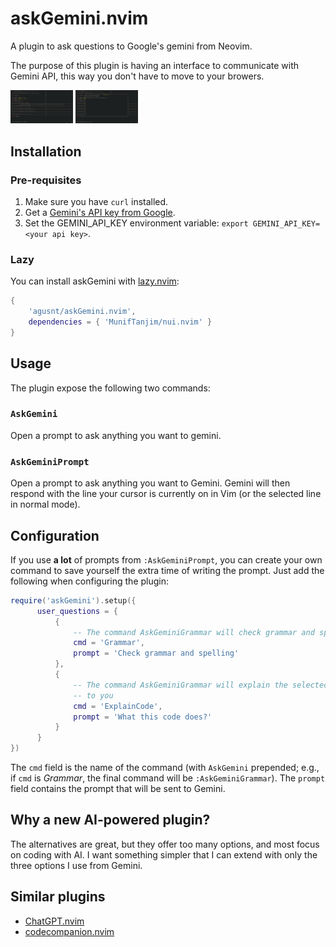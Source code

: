 # askGemini.nvim

A plugin to ask questions to Google's gemini from Neovim. 

The purpose of this plugin is having an interface to communicate with Gemini API,
this way you don't have to move to your browers.

<img src="https://github.com/agusnt/askGemini.nvim/blob/main/img/Input.png?raw=true" width="100">

<img src="https://github.com/agusnt/askGemini.nvim/blob/main/img/Answer.png?raw=true" width="100">

## Installation

### Pre-requisites

1. Make sure you have `curl` installed.
2. Get a [Gemini's API key from Google](https://ai.google.dev/gemini-api/docs/api-key).
3. Set the GEMINI_API_KEY environment variable: `export GEMINI_API_KEY=<your api key>`. 

### Lazy

You can install askGemini with [lazy.nvim](https://github.com/folke/lazy.nvim):

```lua
{
    'agusnt/askGemini.nvim',
    dependencies = { 'MunifTanjim/nui.nvim' }
}
```

## Usage

The plugin expose the following two commands:

### `AskGemini`

Open a prompt to ask anything you want to gemini.

### `AskGeminiPrompt`

Open a prompt to ask anything you want to Gemini. Gemini will then respond with 
the line your cursor is currently on in Vim (or the selected line in normal mode).

## Configuration

If you use **a lot** of prompts from `:AskGeminiPrompt`, you can create your own 
command to save yourself the extra time of writing the prompt. Just add the 
following when configuring the plugin: 

```lua
require('askGemini').setup({
      user_questions = {
          {
              -- The command AskGeminiGrammar will check grammar and spelling 
              cmd = 'Grammar',
              prompt = 'Check grammar and spelling'
          },
          {
              -- The command AskGeminiGrammar will explain the selected ExplainCode
              -- to you
              cmd = 'ExplainCode',
              prompt = 'What this code does?'
          }
      }
})
```

The `cmd` field is the name of the command (with `AskGemini` prepended; 
e.g., if `cmd` is *Grammar*, the final command will be `:AskGeminiGrammar`). 
The `prompt` field contains the prompt that will be sent to Gemini. 

## Why a new AI-powered plugin?

The alternatives are great, but they offer too many options, and most focus on 
coding with AI. I want something simpler that I can extend with only the three 
options I use from Gemini. 

## Similar plugins

* [ChatGPT.nvim](https://github.com/jackMort/ChatGPT.nvim)
* [codecompanion.nvim](https://github.com/olimorris/codecompanion.nvim)
